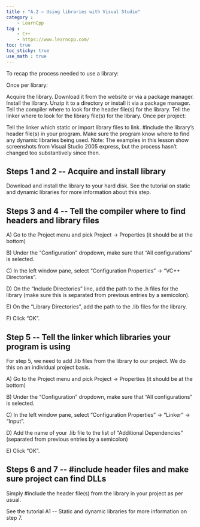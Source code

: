 ```yaml
---
title : "A.2 — Using libraries with Visual Studio"
category :
    - LearnCpp
tag : 
    - C++
    - https://www.learncpp.com/
toc: true  
toc_sticky: true 
use_math : true
---
```



To recap the process needed to use a library:

Once per library:

Acquire the library. Download it from the website or via a package manager.
Install the library. Unzip it to a directory or install it via a package manager.
Tell the compiler where to look for the header file(s) for the library.
Tell the linker where to look for the library file(s) for the library.
Once per project:

Tell the linker which static or import library files to link.
#include the library’s header file(s) in your program.
Make sure the program know where to find any dynamic libraries being used.
Note: The examples in this lesson show screenshots from Visual Studio 2005 express, but the process hasn’t changed too substantively since then.


## Steps 1 and 2 -- Acquire and install library

Download and install the library to your hard disk. See the tutorial on static and dynamic libraries for more information about this step.


## Steps 3 and 4 -- Tell the compiler where to find headers and library files

A) Go to the Project menu and pick Project -> Properties (it should be at the bottom)

B) Under the “Configuration” dropdown, make sure that “All configurations” is selected.

C) In the left window pane, select “Configuration Properties” -> “VC++ Directories”.

D) On the “Include Directories” line, add the path to the .h files for the library (make sure this is separated from previous entries by a semicolon).

E) On the “Library Directories”, add the path to the .lib files for the library.

F) Click “OK”.


## Step 5 -- Tell the linker which libraries your program is using

For step 5, we need to add .lib files from the library to our project. We do this on an individual project basis.

A) Go to the Project menu and pick Project -> Properties (it should be at the bottom)

B) Under the “Configuration” dropdown, make sure that “All configurations” is selected.

C) In the left window pane, select “Configuration Properties” -> “Linker” -> “Input”.

D) Add the name of your .lib file to the list of “Additional Dependencies” (separated from previous entries by a semicolon)

E) Click “OK”.


## Steps 6 and 7 -- #include header files and make sure project can find DLLs

Simply #include the header file(s) from the library in your project as per usual.

See the tutorial A1 -- Static and dynamic libraries for more information on step 7.